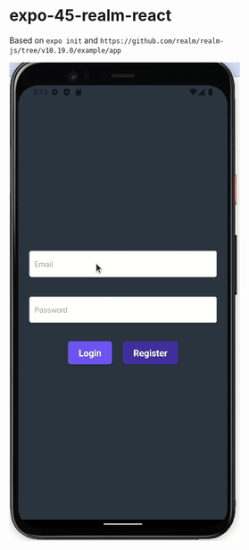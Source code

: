 # expo-45-realm-react

Based on `expo init` and `https://github.com/realm/realm-js/tree/v10.19.0/example/app`




![Not Working on Android](Peek%202022-06-07%2015-14.gif)